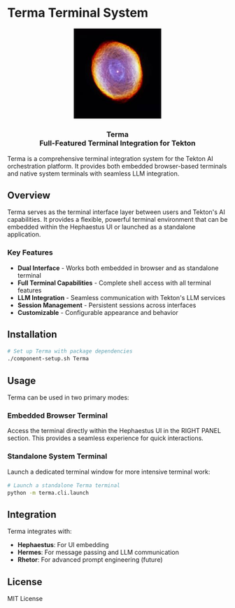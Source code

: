 # Terma Terminal System

<div align="center">
  <img src="images/icon.png" alt="Terma Logo" width="200"/>
  <h3>Terma<br>Full-Featured Terminal Integration for Tekton</h3>
</div>

Terma is a comprehensive terminal integration system for the Tekton AI orchestration platform. It provides both embedded browser-based terminals and native system terminals with seamless LLM integration.

## Overview

Terma serves as the terminal interface layer between users and Tekton's AI capabilities. It provides a flexible, powerful terminal environment that can be embedded within the Hephaestus UI or launched as a standalone application.

### Key Features

- **Dual Interface** - Works both embedded in browser and as standalone terminal
- **Full Terminal Capabilities** - Complete shell access with all terminal features
- **LLM Integration** - Seamless communication with Tekton's LLM services
- **Session Management** - Persistent sessions across interfaces
- **Customizable** - Configurable appearance and behavior

## Installation

```bash
# Set up Terma with package dependencies
./component-setup.sh Terma
```

## Usage

Terma can be used in two primary modes:

### Embedded Browser Terminal

Access the terminal directly within the Hephaestus UI in the RIGHT PANEL section. This provides a seamless experience for quick interactions.

### Standalone System Terminal

Launch a dedicated terminal window for more intensive terminal work:

```bash
# Launch a standalone Terma terminal
python -m terma.cli.launch
```

## Integration

Terma integrates with:

- **Hephaestus**: For UI embedding
- **Hermes**: For message passing and LLM communication
- **Rhetor**: For advanced prompt engineering (future)

## License

MIT License